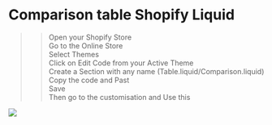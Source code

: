 # Comparison table Shopify Liquid

>> Open your Shopify Store <br>
> Go to the Online Store <br>
> Select Themes <br>
> Click on Edit Code from your Active Theme <br>
> Create a Section with any name (Table.liquid/Comparison.liquid) <br>
> Copy the code and Past <br>
> Save <br>
Then go to the customisation and Use this <br>



![](https://faridrony55.github.io/all_images/comparison_table.png) 
